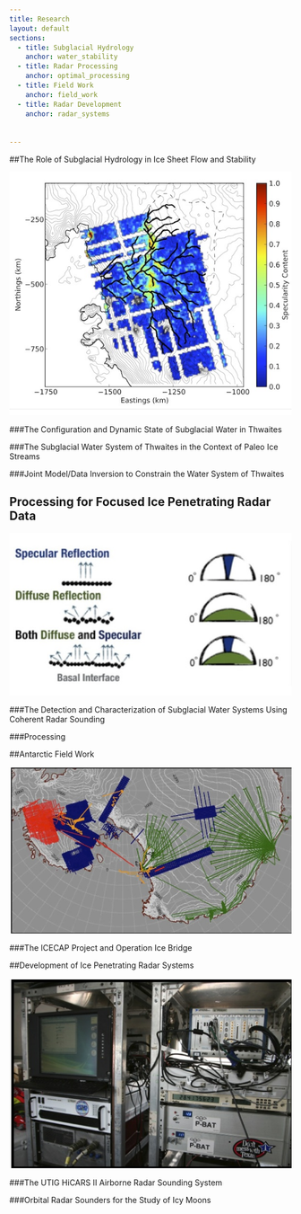 ```yaml
---
title: Research
layout: default
sections: 
  - title: Subglacial Hydrology
    anchor: water_stability
  - title: Radar Processing
    anchor: optimal_processing
  - title: Field Work
    anchor: field_work
  - title: Radar Development
    anchor: radar_systems
    

---
```


<a name="water_stability"></a>

##The Role of Subglacial Hydrology in Ice Sheet Flow and Stability 

![Alt text](/images/Specularity.jpg)

###The Configuration and Dynamic State of Subglacial Water in Thwaites

###The Subglacial Water System of Thwaites in the Context of Paleo Ice Streams

###Joint Model/Data Inversion to Constrain  the Water System of Thwaites



<a name="optimal_processing"></a>

## Processing for Focused Ice Penetrating Radar Data

![Alt text](/images/Spec_Cartoon.jpg)

###The Detection and Characterization of Subglacial Water Systems Using Coherent Radar Sounding 

###Processing



<a name="field_work"></a>

##Antarctic Field Work 

![Alt text](/images/Flight_Lines.jpg)

###The ICECAP Project and Operation Ice Bridge


<a name="radar_systems"></a>

##Development of Ice Penetrating Radar Systems 

![Alt text](/images/Hicars_II.jpg)

###The UTIG HiCARS II Airborne Radar Sounding System

###Orbital Radar Sounders for the Study of Icy Moons

